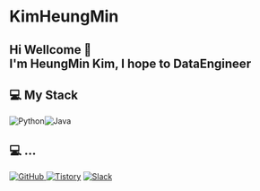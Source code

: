 # KimHeungMin
## Hi Wellcome 👋 </br>I'm HeungMin Kim, I hope to DataEngineer

## 💻 My Stack
<img alt="Python" src ="https://img.shields.io/badge/-python-yellow"/><img alt="Java" src ="https://img.shields.io/badge/-Java-orange"/>


## 💻 ...
<a href = "https://github.com/Hun-Se"><img alt="GitHub" src ="https://img.shields.io/badge/GitHub-181717.svg?&style=for-the-badge&logo=GitHub&logoColor=white"/>
</a> <a href = "https://for-it-study.tistory.com/"> <img alt="Tistory" src ="https://img.shields.io/badge/Tistory-white.svg?&style=for-the-badge"/></a>
</a> <a href = "hun-se.slack.com"> <img alt="Slack" src ="https://img.shields.io/badge/Slack-4A154B.svg?&style=for-the-badge&logo=Slack&logoColor=white"/></a>
